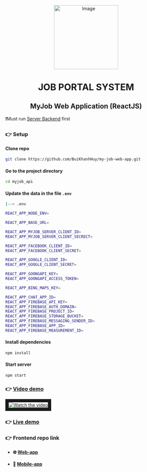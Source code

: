 <p align="center">
 <img src="https://github.com/BuiKhanhHuy/myjob_api/assets/69914972/ef0c454d-7947-46ab-a5e6-64ffe964bb3a" width="200"  alt="Image" />
</p>
<h1 align="center">JOB PORTAL SYSTEM</h1>
<h2 align="center">MyJob Web Application (ReactJS)</h2>

❗Must run [Server Backend](https://github.com/BuiKhanhHuy/myjob_api)  first
### 👉 Setup

#### Clone repo
```bash
git clone https://github.com/BuiKhanhHuy/my-job-web-app.git
```
#### Go to the project directory
```bash
cd myjob_api
```
#### Update the data in the file `.env`
```bash
|--> .env
```
```bash
REACT_APP_NODE_ENV=

REACT_APP_BASE_URL=

REACT_APP_MYJOB_SERVER_CLIENT_ID=
REACT_APP_MYJOB_SERVER_CLIENT_SECRECT=

REACT_APP_FACEBOOK_CLIENT_ID=
REACT_APP_FACEBOOK_CLIENT_SECRET=

REACT_APP_GOOGLE_CLIENT_ID=
REACT_APP_GOOGLE_CLIENT_SECRET=

REACT_APP_GOONGAPI_KEY=
REACT_APP_GOONGAPI_ACCESS_TOKEN=

REACT_APP_BING_MAPS_KEY=

REACT_APP_CHAT_APP_ID=
REACT_APP_FIREBASE_API_KEY=
REACT_APP_FIREBASE_AUTH_DOMAIN=
REACT_APP_FIREBASE_PROJECT_ID=
REACT_APP_FIREBASE_STORAGE_BUCKET=
REACT_APP_FIREBASE_MESSAGING_SENDER_ID=
REACT_APP_FIREBASE_APP_ID=
REACT_APP_FIREBASE_MEASUREMENT_ID=
```
#### Install dependencies
```bash
npm install
```
#### Start server
```bash
npm start
```

### 👉 [Video demo](https://www.youtube.com/watch?v=4vq1rl6vj5c)
<a href="https://www.youtube.com/watch?v=4vq1rl6vj5c" target="_blank">
 <img src="https://github.com/BuiKhanhHuy/my-job-web-app/assets/69914972/6ed3db35-f195-4295-b152-a861fa30b3d7" alt="Watch the video" border="10" />
</a>


 
### 👉 [Live demo](https://bkhuy-myjob.netlify.app/)

### 👉 Frontend repo link
* #### 🌐  [Web-app](https://github.com/BuiKhanhHuy/my-job-web-app) 
* #### 📱  [Mobile-app](https://github.com/BuiKhanhHuy/MyJobApp) 
